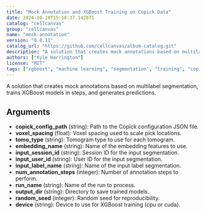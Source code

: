 ```yaml
---
title: "Mock Annotation and XGBoost Training on Copick Data"
date: 2024-10-10T15:18:37.142871
catalog: "cellcanvas"
group: "cellcanvas"
name: "mock-annotation"
version: "0.0.11"
catalog_url: "https://github.com/cellcanvas/album-catalog.git"
description: "A solution that creates mock annotations based on multilabel segmentation, trains XGBoost models in steps, and generates predictions."
authors: ["Kyle Harrington"]
license: "MIT"
tags: ["xgboost", "machine learning", "segmentation", "training", "copick", "mock annotation"]
---
```


A solution that creates mock annotations based on multilabel segmentation, trains XGBoost models in steps, and generates predictions.

## Arguments

- **copick_config_path** (string): Path to the Copick configuration JSON file.
- **voxel_spacing** (float): Voxel spacing used to scale pick locations.
- **tomo_type** (string): Tomogram type to use for each tomogram.
- **embedding_name** (string): Name of the embedding features to use.
- **input_session_id** (string): Session ID for the input segmentation.
- **input_user_id** (string): User ID for the input segmentation.
- **input_label_name** (string): Name of the input label segmentation.
- **num_annotation_steps** (integer): Number of annotation steps to perform.
- **run_name** (string): Name of the run to process.
- **output_dir** (string): Directory to save trained models.
- **random_seed** (integer): Random seed for reproducibility.
- **device** (string): Device to use for XGBoost training (cpu or cuda).

